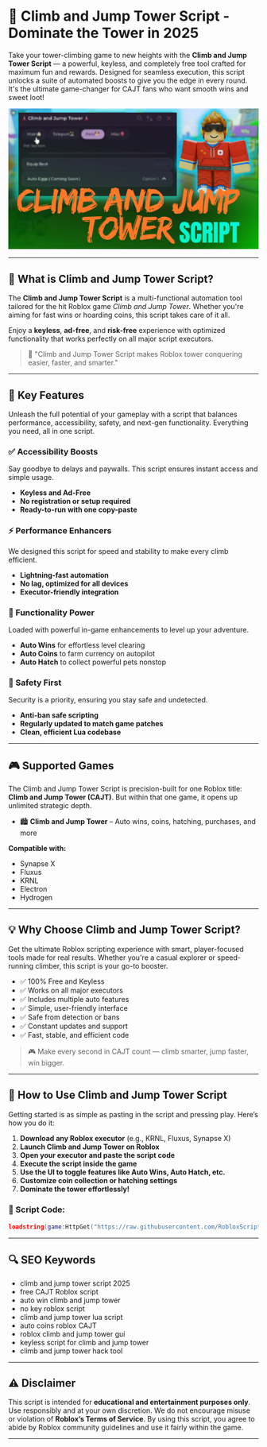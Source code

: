 # 🔵 Climb and Jump Tower Script - Dominate the Tower in 2025

Take your tower-climbing game to new heights with the **Climb and Jump Tower Script** — a powerful, keyless, and completely free tool crafted for maximum fun and rewards. Designed for seamless execution, this script unlocks a suite of automated boosts to give you the edge in every round. It's the ultimate game-changer for CAJT fans who want smooth wins and sweet loot!

![script-image](https://github.com/RobloxScriptsMan/Climb-and-Jump-Tower/blob/main/climb%20and%20jump%20tower.png)

---

## 🎯 What is Climb and Jump Tower Script?

The **Climb and Jump Tower Script** is a multi-functional automation tool tailored for the hit Roblox game *Climb and Jump Tower*. Whether you're aiming for fast wins or hoarding coins, this script takes care of it all.

Enjoy a **keyless**, **ad-free**, and **risk-free** experience with optimized functionality that works perfectly on all major script executors.

> 🔵 "Climb and Jump Tower Script makes Roblox tower conquering easier, faster, and smarter."

---

## 🌟 Key Features

Unleash the full potential of your gameplay with a script that balances performance, accessibility, safety, and next-gen functionality. Everything you need, all in one script.

### ✅ Accessibility Boosts

Say goodbye to delays and paywalls. This script ensures instant access and simple usage.

* **Keyless and Ad-Free**
* **No registration or setup required**
* **Ready-to-run with one copy-paste**

### ⚡ Performance Enhancers

We designed this script for speed and stability to make every climb efficient.

* **Lightning-fast automation**
* **No lag, optimized for all devices**
* **Executor-friendly integration**

### 🔧 Functionality Power

Loaded with powerful in-game enhancements to level up your adventure.

* **Auto Wins** for effortless level clearing
* **Auto Coins** to farm currency on autopilot
* **Auto Hatch** to collect powerful pets nonstop

### 🚫 Safety First

Security is a priority, ensuring you stay safe and undetected.

* **Anti-ban safe scripting**
* **Regularly updated to match game patches**
* **Clean, efficient Lua codebase**

---

## 🎮 Supported Games

The Climb and Jump Tower Script is precision-built for one Roblox title: **Climb and Jump Tower (CAJT)**. But within that one game, it opens up unlimited strategic depth.

* 🏙️ **Climb and Jump Tower** – Auto wins, coins, hatching, purchases, and more

**Compatible with:**

* Synapse X
* Fluxus
* KRNL
* Electron
* Hydrogen

---

## 💡 Why Choose Climb and Jump Tower Script?

Get the ultimate Roblox scripting experience with smart, player-focused tools made for real results. Whether you're a casual explorer or speed-running climber, this script is your go-to booster.

* ✅ 100% Free and Keyless
* ✅ Works on all major executors
* ✅ Includes multiple auto features
* ✅ Simple, user-friendly interface
* ✅ Safe from detection or bans
* ✅ Constant updates and support
* ✅ Fast, stable, and efficient code

> 🎮 Make every second in CAJT count — climb smarter, jump faster, win bigger.

---

## 🧠 How to Use Climb and Jump Tower Script

Getting started is as simple as pasting in the script and pressing play. Here’s how you do it:

1. **Download any Roblox executor** (e.g., KRNL, Fluxus, Synapse X)
2. **Launch Climb and Jump Tower on Roblox**
3. **Open your executor and paste the script code**
4. **Execute the script inside the game**
5. **Use the UI to toggle features like Auto Wins, Auto Hatch, etc.**
6. **Customize coin collection or hatching settings**
7. **Dominate the tower effortlessly!**

### 📄 Script Code:

```lua
loadstring(game:HttpGet("https://raw.githubusercontent.com/RobloxScriptsMan/Climb-and-Jump-Tower/refs/heads/main/Climb%20and%20Jump%20Tower%20script.lua"))();
```

---

## 🔍 SEO Keywords

* climb and jump tower script 2025
* free CAJT Roblox script
* auto win climb and jump tower
* no key roblox script
* climb and jump tower lua script
* auto coins roblox CAJT
* roblox climb and jump tower gui
* keyless script for climb and jump tower
* climb and jump tower hack tool

---

## ⚠️ Disclaimer

This script is intended for **educational and entertainment purposes only**. Use responsibly and at your own discretion. We do not encourage misuse or violation of **Roblox’s Terms of Service**. By using this script, you agree to abide by Roblox community guidelines and use it fairly within the game.

---
